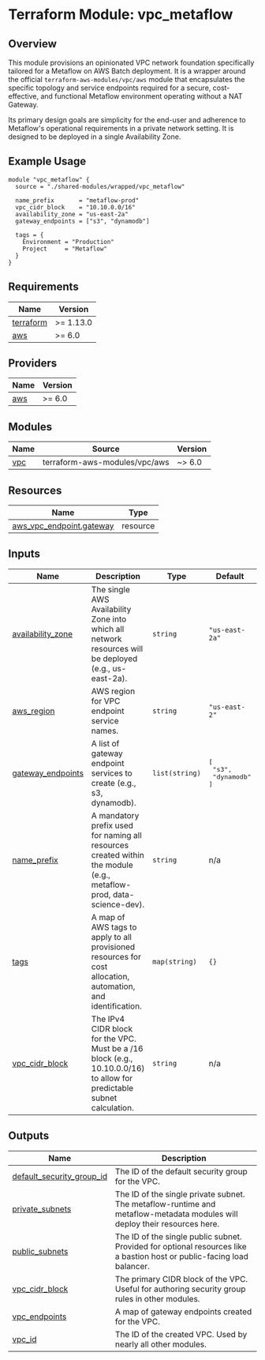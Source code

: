 # Terraform Module: vpc_metaflow

## Overview

This module provisions an opinionated VPC network foundation specifically tailored for a Metaflow on AWS Batch deployment. It is a wrapper around the official `terraform-aws-modules/vpc/aws` module that encapsulates the specific topology and service endpoints required for a secure, cost-effective, and functional Metaflow environment operating without a NAT Gateway.

Its primary design goals are simplicity for the end-user and adherence to Metaflow's operational requirements in a private network setting. It is designed to be deployed in a single Availability Zone.



## Example Usage

```hcl
module "vpc_metaflow" {
  source = "./shared-modules/wrapped/vpc_metaflow"

  name_prefix       = "metaflow-prod"
  vpc_cidr_block    = "10.10.0.0/16"
  availability_zone = "us-east-2a"
  gateway_endpoints = ["s3", "dynamodb"]

  tags = {
    Environment = "Production"
    Project     = "Metaflow"
  }
}
```

<!-- BEGIN_TF_DOCS -->
## Requirements

| Name | Version |
|------|---------|
| <a name="requirement_terraform"></a> [terraform](#requirement\_terraform) | >= 1.13.0 |
| <a name="requirement_aws"></a> [aws](#requirement\_aws) | >= 6.0 |

## Providers

| Name | Version |
|------|---------|
| <a name="provider_aws"></a> [aws](#provider\_aws) | >= 6.0 |

## Modules

| Name | Source | Version |
|------|--------|---------|
| <a name="module_vpc"></a> [vpc](#module\_vpc) | terraform-aws-modules/vpc/aws | ~> 6.0 |

## Resources

| Name | Type |
|------|------|
| [aws_vpc_endpoint.gateway](https://registry.terraform.io/providers/hashicorp/aws/latest/docs/resources/vpc_endpoint) | resource |

## Inputs

| Name | Description | Type | Default | Required |
|------|-------------|------|---------|:--------:|
| <a name="input_availability_zone"></a> [availability\_zone](#input\_availability\_zone) | The single AWS Availability Zone into which all network resources will be deployed (e.g., us-east-2a). | `string` | `"us-east-2a"` | no |
| <a name="input_aws_region"></a> [aws\_region](#input\_aws\_region) | AWS region for VPC endpoint service names. | `string` | `"us-east-2"` | no |
| <a name="input_gateway_endpoints"></a> [gateway\_endpoints](#input\_gateway\_endpoints) | A list of gateway endpoint services to create (e.g., s3, dynamodb). | `list(string)` | <pre>[<br/>  "s3",<br/>  "dynamodb"<br/>]</pre> | no |
| <a name="input_name_prefix"></a> [name\_prefix](#input\_name\_prefix) | A mandatory prefix used for naming all resources created within the module (e.g., metaflow-prod, data-science-dev). | `string` | n/a | yes |
| <a name="input_tags"></a> [tags](#input\_tags) | A map of AWS tags to apply to all provisioned resources for cost allocation, automation, and identification. | `map(string)` | `{}` | no |
| <a name="input_vpc_cidr_block"></a> [vpc\_cidr\_block](#input\_vpc\_cidr\_block) | The IPv4 CIDR block for the VPC. Must be a /16 block (e.g., 10.10.0.0/16) to allow for predictable subnet calculation. | `string` | n/a | yes |

## Outputs

| Name | Description |
|------|-------------|
| <a name="output_default_security_group_id"></a> [default\_security\_group\_id](#output\_default\_security\_group\_id) | The ID of the default security group for the VPC. |
| <a name="output_private_subnets"></a> [private\_subnets](#output\_private\_subnets) | The ID of the single private subnet. The metaflow-runtime and metaflow-metadata modules will deploy their resources here. |
| <a name="output_public_subnets"></a> [public\_subnets](#output\_public\_subnets) | The ID of the single public subnet. Provided for optional resources like a bastion host or public-facing load balancer. |
| <a name="output_vpc_cidr_block"></a> [vpc\_cidr\_block](#output\_vpc\_cidr\_block) | The primary CIDR block of the VPC. Useful for authoring security group rules in other modules. |
| <a name="output_vpc_endpoints"></a> [vpc\_endpoints](#output\_vpc\_endpoints) | A map of gateway endpoints created for the VPC. |
| <a name="output_vpc_id"></a> [vpc\_id](#output\_vpc\_id) | The ID of the created VPC. Used by nearly all other modules. |
<!-- END_TF_DOCS -->
